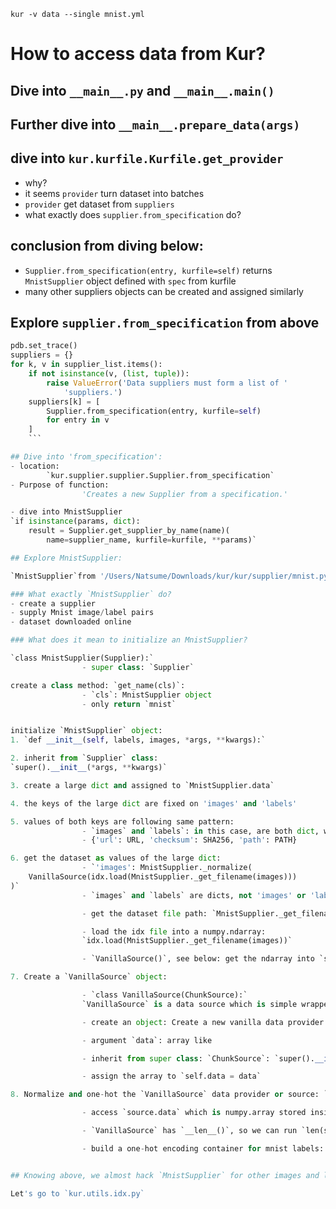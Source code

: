 `kur -v data --single mnist.yml`

# How to access data from Kur?

## Dive into `__main__.py` and `__main__.main()`

## Further dive into `__main__.prepare_data(args)`

## dive into `kur.kurfile.Kurfile.get_provider`
- why?
- it seems `provider` turn dataset into batches
- `provider` get dataset from `suppliers`
- what exactly does `supplier.from_specification` do?

## conclusion from diving below:
- `Supplier.from_specification(entry, kurfile=self)` returns `MnistSupplier` object defined with `spec` from kurfile
- many other suppliers objects can be created and assigned similarly

## Explore `supplier.from_specification` from above

```python
pdb.set_trace()
suppliers = {}
for k, v in supplier_list.items():
	if not isinstance(v, (list, tuple)):
		raise ValueError('Data suppliers must form a list of '
			'suppliers.')
	suppliers[k] = [
		Supplier.from_specification(entry, kurfile=self)
		for entry in v
	]
	```

## Dive into 'from_specification':
- location:
 		`kur.supplier.supplier.Supplier.from_specification`
- Purpose of function:
				'Creates a new Supplier from a specification.'

- dive into MnistSupplier
`if isinstance(params, dict):
	result = Supplier.get_supplier_by_name(name)(
		name=supplier_name, kurfile=kurfile, **params)`

## Explore MnistSupplier:

`MnistSupplier`from '/Users/Natsume/Downloads/kur/kur/supplier/mnist.py'

### What exactly `MnistSupplier` do?
- create a supplier
- supply Mnist image/label pairs
- dataset downloaded online

### What does it mean to initialize an MnistSupplier?

`class MnistSupplier(Supplier):`
				- super class: `Supplier`

create a class method: `get_name(cls)`:
				- `cls`: MnistSupplier object
				- only return `mnist`


initialize `MnistSupplier` object:
1. `def __init__(self, labels, images, *args, **kwargs):`

2. inherit from `Supplier` class:
`super().__init__(*args, **kwargs)`

3. create a large dict and assigned to `MnistSupplier.data`

4. the keys of the large dict are fixed on 'images' and 'labels'

5. values of both keys are following same pattern:
				- `images` and `labels`: in this case, are both dict, which has the same structure
				- {'url': URL, 'checksum': SHA256, 'path': PATH}

6. get the dataset as values of the large dict:
				- `'images': MnistSupplier._normalize(
	VanillaSource(idx.load(MnistSupplier._get_filename(images)))
)`
				- `images` and `labels` are dicts, not 'images' or 'labels'

				- get the dataset file path: `MnistSupplier._get_filename(labels)`

				- load the idx file into a numpy.ndarray:
				`idx.load(MnistSupplier._get_filename(images))`

				- `VanillaSource()`, see below: get the ndarray into `self.data`

7. Create a `VanillaSource` object:

				- `class VanillaSource(ChunkSource):`
				`VanillaSource` is a data source which is simple wrapper around an in-memory array

				- create an object: Create a new vanilla data provider: `def __init__(self, data, *args, **kwargs):`

				- argument `data`: array like

				- inherit from super class: `ChunkSource`: `super().__init__(*args, **kwargs)`

				- assign the array to `self.data = data`

8. Normalize and one-hot the `VanillaSource` data provider or source: `MnistSupplier._normalize(VanillaSource object)` or `MnistSupplier._onehot(VanillaSource object)`

				- access `source.data` which is numpy.array stored inside the `VanillaSource` object `source`

				- `VanillaSource` has `__len__()`, so we can run `len(source)` to access `source.data.shape[0]`

				- build a one-hot encoding container for mnist labels: `onehot = numpy.zeros((len(source), 10))`


## Knowing above, we almost hack `MnistSupplier` for other images and labels dataset, now we need to know how to get dataset in the format of `idx`?

Let's go to `kur.utils.idx.py`
